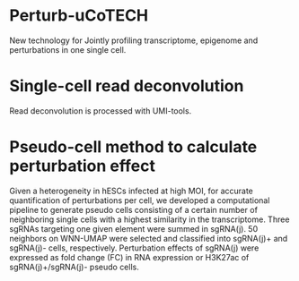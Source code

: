 # Perturb-uCoTECH
New technology for Jointly profiling transcriptome, epigenome and perturbations in one single cell.

# Single-cell read deconvolution
Read deconvolution is processed with UMI-tools.

# Pseudo-cell method to calculate perturbation effect
Given a heterogeneity in hESCs infected at high MOI, for accurate quantification of perturbations per cell, we developed a computational pipeline to generate pseudo cells consisting of a certain number of neighboring single cells with a highest similarity in the transcriptome. Three sgRNAs targeting one given element were summed in sgRNA(j). 50 neighbors on WNN-UMAP were selected and classified into sgRNA(j)+ and sgRNA(j)- cells, respectively. Perturbation effects of sgRNA(j) were expressed as fold change (FC) in RNA expression or H3K27ac of sgRNA(j)+/sgRNA(j)- pseudo cells.

